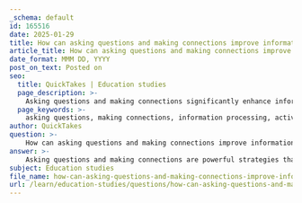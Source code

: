 ```yaml
---
_schema: default
id: 165516
date: 2025-01-29
title: How can asking questions and making connections improve information processing?
article_title: How can asking questions and making connections improve information processing?
date_format: MMM DD, YYYY
post_on_text: Posted on
seo:
  title: QuickTakes | Education studies
  page_description: >-
    Asking questions and making connections significantly enhance information processing by promoting active engagement, clarity of concepts, and the reduction of cognitive load, facilitating critical thinking and better retention.
  page_keywords: >-
    asking questions, making connections, information processing, active engagement, clarity, cognitive load, critical thinking, memory retention, iterative learning, deep understanding
author: QuickTakes
question: >-
    How can asking questions and making connections improve information processing?
answer: >-
    Asking questions and making connections are powerful strategies that significantly enhance information processing. Here’s how they contribute to improved learning outcomes:\n\n1. **Active Engagement**: When learners ask questions, they actively engage with the material rather than passively absorbing information. This active engagement stimulates cognitive processes, leading to deeper understanding and better retention. For instance, during a lecture, a student who formulates questions about the content is more likely to process the information effectively compared to someone who simply listens without interaction.\n\n2. **Clarification and Depth**: Questions help clarify concepts that may be confusing or ambiguous. By seeking answers, learners can fill gaps in their understanding, which is crucial for effective information processing. This process encourages them to think critically about the material, fostering a more profound comprehension of the subject matter.\n\n3. **Making Connections**: When learners make connections between new information and prior knowledge, they create a network of understanding that enhances memory retention. This is particularly important in subjects like mathematics, where linking new concepts to previously learned material can facilitate a more integrated understanding. For example, relating a new mathematical theorem to a previously studied one can help solidify the learner's grasp of both concepts.\n\n4. **Reduction of Cognitive Load**: By asking questions and making connections, learners can reduce cognitive load. Instead of trying to memorize isolated facts, they can organize information into meaningful structures, such as mind maps or flowcharts. This visual representation of knowledge not only aids in retention but also allows for easier retrieval of information when needed.\n\n5. **Iterative Learning**: The process of questioning and connecting is iterative. As learners revisit material and ask new questions, they refine their understanding and adapt their knowledge framework. This iterative revision is essential for mastering complex subjects, as it encourages continuous engagement with the material.\n\n6. **Promoting Critical Thinking**: Formulating questions encourages critical thinking, as learners must analyze the information and consider its implications. This analytical approach not only enhances comprehension but also prepares learners to apply their knowledge in real-world situations.\n\nIn summary, asking questions and making connections are integral to effective information processing. They promote active engagement, clarify understanding, reduce cognitive load, and foster critical thinking, all of which contribute to a more robust learning experience.
subject: Education studies
file_name: how-can-asking-questions-and-making-connections-improve-information-processing.md
url: /learn/education-studies/questions/how-can-asking-questions-and-making-connections-improve-information-processing
---
```


&nbsp;
